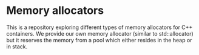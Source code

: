 # Memory allocators

This is a repository exploring different types of memory allocators for C++ containers.
We provide our own memory allocator (similar to std::allocator) but it reserves the memory from a pool which either resides in the heap or in stack.

